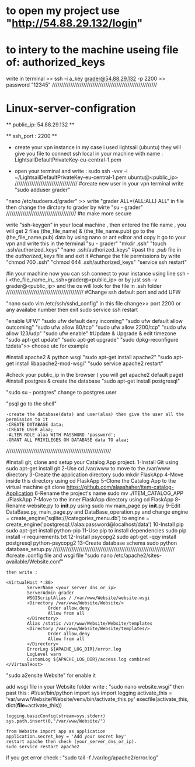 # to open my project use "http://54.88.29.132/login"
# to intery to the machine useing file of: authorized_keys
   write in terminal >> ssh -i a_key grader@54.88.29.132 -p 2200 >> password "12345"
/////////////////////////////////////////////////////////
# Linux-server-configration
** public_ip: 54.88.29.132 **
 
** ssh_port : 2200 **

* create your vpn instance in my case i used lightsail (ubuntu) they will give you file to connect ssh local in your machine with name : LightsailDefaultPrivateKey-eu-central-1.pem

* open your terminal and write : sudo ssh -vvv -i ~<path to file>/LightsailDefaultPrivateKey-eu-central-1.pem ubuntu@<public_ip>
//////////////////////////////////
#create new user
in your vpn terminal write "sudo adduser grader"

"nano /etc/sudoers.d/grader" >> write "grader ALL=(ALL:ALL) ALL" in file 
then change the dirctory to grader by wirte "su - grader"
//////////////////////////////////////
#to make more secure 

write "ssh-keygen" in your local machine , then entered the file name , you will get 2 files (the_file_name) & (the_file_name.pub)
go to the (the_file_name.pub) data by using nano or ant editor and copy it
go to your vpn and write this in the terminal
  "su - grader"
  "mkdir .ssh"
  "touch .ssh/authorized_keys"
  "nano .ssh/authorized_keys"
#past the *.pub* file in the *authorized_keys* file and exit it
#change the file permissions by write
  "chmod 700 .ssh"
  "chmod 644 .ssh/authorized_keys"
  "service ssh restart"

#in your machine now you can ssh connect to your instance using line ssh -i <the_file_name_in_.ssh>grader@<public_ip> or by just ssh -v grader@<public_ip> and the os will look for the file in .ssh folder
//////////////////////////////////////////
#Change ssh default port and add UFW

  "nano sudo vim /etc/ssh/sshd_config" in this file change>> port 2200 or any availabe number
  then exit sudo service ssh restart

  "enable UFW"
  "sudo ufw default deny incoming"
  "sudo ufw default allow outcoming"
  "sudo ufw allow 80/tcp"
  "sudo ufw allow 2200/tcp"
  "sudo ufw allow 123/udp"
  "sudo ufw enable"
#Update & Upgrade & edit timezone
  "sudo apt-get update"
  "sudo apt-get upgrade"
  "sudo dpkg-reconfigure tzdata">> choose utc for example

#install apache2 & python wsgi
  "sudo apt-get install apache2"
  "sudo apt-get install libapache2-mod-wsgi"
  "sudo service apache2 restart"
  
#check your public_ip in the browser ( you will get apache2 default page)
#install postgres & create the database
  "sudo apt-get install postgresql"

  "sudo su - postgres" change to postgres user

  "psql go to the shell"

    -create the database(data) and user(alaa) then give the user all the permission to it
    -CREATE DATABASE data;
    -CREATE USER alaa;
    -ALTER ROLE alaa WITH PASSWORD 'password';
    -GRANT ALL PRIVILEGES ON DATABASE data TO alaa;
/////////////////////////////////////////////////////////

#Install git, clone and setup your Catalog App project.
    1-Install Git using sudo apt-get install git
    2-Use cd /var/www to move to the /var/www directory
    3-Create the application directory sudo mkdir FlaskApp
    4-Move inside this directory using cd FlaskApp
    5-Clone the Catalog App to the virtual machine git clone https://github.com/alaashaher/item-catalog-Application
    6-Rename the project's name sudo mv ./ITEM_CATALOG_APP ./FlaskApp
    7-Move to the inner FlaskApp directory using cd FlaskApp
    8-Rename website.py to __init__.py using sudo mv main_page.py __init__.py
    9-Edit DataBase.py, main_page.py and DataBase_operation.py and change engine = create_engine('sqlite:///categories_menu.db') to engine = create_engine('postgresql://alaa:password@localhost/data')
    10-Install pip sudo apt-get install python-pip
    11-Use pip to install dependencies sudo pip install -r requirements.txt
    12-Install psycopg2 sudo apt-get -qqy install postgresql python-psycopg2
    13-Create database schema sudo python database_setup.py
//////////////////////////////////////////////////////////////////
#create .config file and wsgi file
  "sudo nano /etc/apache2/sites-available/Website.conf"

    then write :

    <VirtualHost *:80>
            ServerName <your_server_dns_or_ip>
            ServerAdmin grader
            WSGIScriptAlias / /var/www/Website/website.wsgi
            <Directory /var/www/Website/Website/>
                    Order allow,deny
                    Allow from all
            </Directory>
            Alias /static /var/www/Website/Website/templates
            <Directory /var/www/Website/Website/templates/>
                    Order allow,deny
                    Allow from all
            </Directory>
            ErrorLog ${APACHE_LOG_DIR}/error.log
            LogLevel warn
            CustomLog ${APACHE_LOG_DIR}/access.log combined
    </VirtualHost>

  "sudo a2ensite Website" for enable it

add wsgi file in your Website folder write : "sudo nano website.wsgi" then past this :
    #!/usr/bin/python
    import sys
    import logging
    activate_this = 'var/www/Website/Website/venv/bin/activate_this.py'
    execfile(activate_this, dict(__file__=activate_this))

    logging.basicConfig(stream=sys.stderr)
    sys.path.insert(0,"/var/www/Website/")

    from Website import app as application
    application.secret_key = 'Add your secret key'
    restart apache then check (your_server_dns_or_ip).
    sudo service restart apache2

if you get error check : "sudo tail -f /var/log/apache2/error.log"
